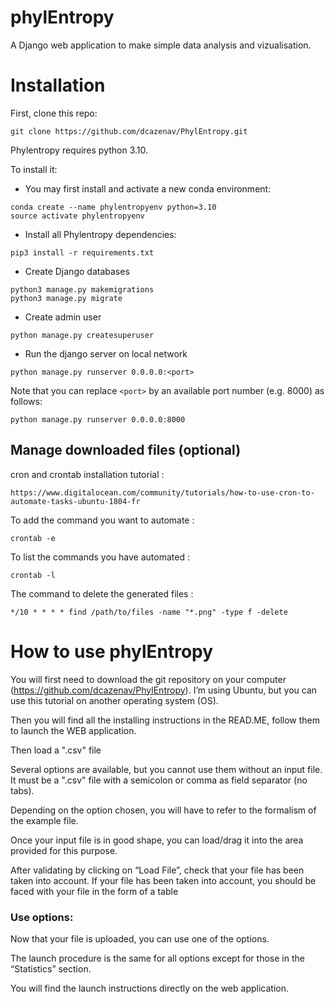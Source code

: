 # phylEntropy


A Django web application to make simple data analysis and vizualisation.

# Installation

First, clone this repo:
```
git clone https://github.com/dcazenav/PhylEntropy.git
```

Phylentropy requires python 3.10.

To install it:

* You may first install and activate a new conda environment:

```
conda create --name phylentropyenv python=3.10
source activate phylentropyenv
```

* Install all Phylentropy dependencies:

```
pip3 install -r requirements.txt
```

* Create Django databases

```
python3 manage.py makemigrations
python3 manage.py migrate
```

* Create admin user

```
python manage.py createsuperuser
```

* Run the django server on local network

```
python manage.py runserver 0.0.0.0:<port>
```

Note that you can replace ```<port>``` by an available port number (e.g. 8000) as follows:
```
python manage.py runserver 0.0.0.0:8000
```

## Manage downloaded files (optional)

cron and crontab installation tutorial :

```
https://www.digitalocean.com/community/tutorials/how-to-use-cron-to-automate-tasks-ubuntu-1804-fr
```

To add the command you want to automate :

```
crontab -e
``` 
To list the commands you have automated :

```
crontab -l
``` 
The command to delete the generated files :

```
*/10 * * * * find /path/to/files -name "*.png" -type f -delete

``` 

# How to use phylEntropy

You will first need to download the git repository on your computer (https://github.com/dcazenav/PhylEntropy).
I’m using Ubuntu, but you can use this tutorial on another operating system (OS).

Then you will find all the installing instructions in the READ.ME, follow them to launch the WEB application.

Then load a ".csv" file

Several options are available, but you cannot use them without an input file. It must be a ".csv" file with a semicolon or comma as field separator (no tabs).

Depending on the option chosen, you will have to refer to the formalism of the example file.

Once your input file is in good shape, you can load/drag it into the area provided for this purpose.


After validating by clicking on “Load File”, check that your file has been taken into account.
If your file has been taken into account, you should be faced with your file in the form of a table


### Use options:

Now that your file is uploaded, you can use one of the options.

The launch procedure is the same for all options except for those in the “Statistics” section.

You will find the launch instructions directly on the web application.







